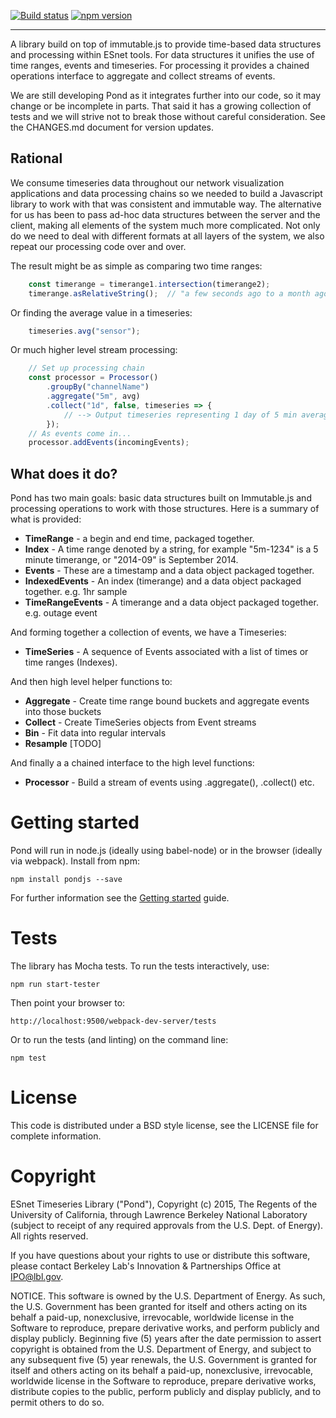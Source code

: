 [![Build status](https://api.travis-ci.org/esnet/pond.png)](https://travis-ci.org/esnet/pond) [![npm version](https://badge.fury.io/js/pondjs.svg)](https://badge.fury.io/js/pondjs)

----

A library build on top of immutable.js to provide time-based data structures and processing within ESnet tools. For data structures it unifies the use of time ranges, events and timeseries. For processing it provides a chained operations interface to aggregate and collect streams of events.

We are still developing Pond as it integrates further into our code, so it may change or be incomplete in parts. That said it has a growing collection of tests and we will strive not to break those without careful consideration. See the CHANGES.md document for version updates.

## Rational

We consume timeseries data throughout our network visualization applications and data processing chains so we needed to build a Javascript library to work with that was consistent and immutable way. The alternative for us has been to pass ad-hoc data structures between the server and the client, making all elements of the system much more complicated. Not only do we need to deal with different formats at all layers of the system, we also repeat our processing code over and over.

The result might be as simple as comparing two time ranges:

```js
    const timerange = timerange1.intersection(timerange2);
    timerange.asRelativeString();  // "a few seconds ago to a month ago"
```

Or finding the average value in a timeseries:

```js
    timeseries.avg("sensor");
```

Or much higher level stream processing:

```js
    // Set up processing chain
    const processor = Processor()
        .groupBy("channelName")
        .aggregate("5m", avg)
        .collect("1d", false, timeseries => {
            // --> Output timeseries representing 1 day of 5 min averages
        });
    // As events come in...
    processor.addEvents(incomingEvents);
```

## What does it do?

Pond has two main goals: basic data structures built on Immutable.js and processing operations to work with those structures. Here is a summary of what is provided:

* **TimeRange** - a begin and end time, packaged together.
* **Index** - A time range denoted by a string, for example "5m-1234" is a 5 minute timerange, or "2014-09" is September 2014.
* **Events** - These are a timestamp and a data object packaged together.
* **IndexedEvents** - An index (timerange) and a data object packaged together. e.g. 1hr sample
* **TimeRangeEvents** - A timerange and a data object packaged together. e.g. outage event

And forming together a collection of events, we have a Timeseries:

* **TimeSeries** - A sequence of Events associated with a list of times or time ranges (Indexes).

And then high level helper functions to:

* **Aggregate** - Create time range bound buckets and aggregate events into those buckets
* **Collect** - Create TimeSeries objects from Event streams
* **Bin** - Fit data into regular intervals
* **Resample** [TODO]

And finally a a chained interface to the high level functions:

* **Processor** - Build a stream of events using .aggregate(), .collect() etc.

# Getting started

Pond will run in node.js (ideally using babel-node) or in the browser (ideally via webpack). Install from npm:

    npm install pondjs --save

For further information see the [Getting started](http://software.es.net/pond/#/start) guide.

# Tests

The library has Mocha tests. To run the tests interactively, use:

    npm run start-tester

Then point your browser to:

    http://localhost:9500/webpack-dev-server/tests

Or to run the tests (and linting) on the command line:

    npm test

# License

This code is distributed under a BSD style license, see the LICENSE file for complete information.

# Copyright

ESnet Timeseries Library ("Pond"), Copyright (c) 2015, The Regents of the University of California, through Lawrence Berkeley National Laboratory (subject to receipt of any required approvals from the U.S. Dept. of Energy).  All rights reserved.
 
If you have questions about your rights to use or distribute this software, please contact Berkeley Lab's Innovation & Partnerships Office at  IPO@lbl.gov.
 
NOTICE.  This software is owned by the U.S. Department of Energy.  As such, the U.S. Government has been granted for itself and others acting on its behalf a paid-up, nonexclusive, irrevocable, worldwide license in the Software to reproduce, prepare derivative works, and perform publicly and display publicly.  Beginning five (5) years after the date permission to assert copyright is obtained from the U.S. Department of Energy, and subject to any subsequent five (5) year renewals, the U.S. Government is granted for itself and others acting on its behalf a paid-up, nonexclusive, irrevocable, worldwide license in the Software to reproduce, prepare derivative works, distribute copies to the public, perform publicly and display publicly, and to permit others to do so.

